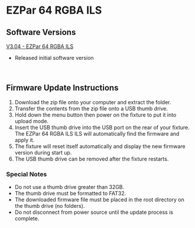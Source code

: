 # EZPar 64 RGBA ILS

## Software Versions

[V3.04 - EZPar 64 RGBA ILS](https://github.com/Chauvet-DJ/EZPAR64RGBAILS/blob/70dba37ae2565e822f1999e10ef40c94f1572e11/Firmware/V3.04.zip)
- Released initial software version

&nbsp;

## Firmware Update Instructions
1. Download the zip file onto your computer and extract the folder.
2. Transfer the contents from the zip file onto a USB thumb drive.
3. Hold down the menu button then power on the fixture to put it into upload mode.
4. Insert the USB thumb drive into the USB port on the rear of your fixture. The EZPar 64 RGBA ILS ILS will automatically find the firmware and apply it.
5. The fixture will reset itself automatically and display the new firmware version during start up.
6. The USB thumb drive can be removed after the fixture restarts.

### Special Notes
* Do not use a thumb drive greater than 32GB.
* The thumb drive must be formatted to FAT32.
* The downloaded firmware file must be placed in the root directory on the thumb drive (no folders).
* Do not disconnect from power source until the update process is complete.
